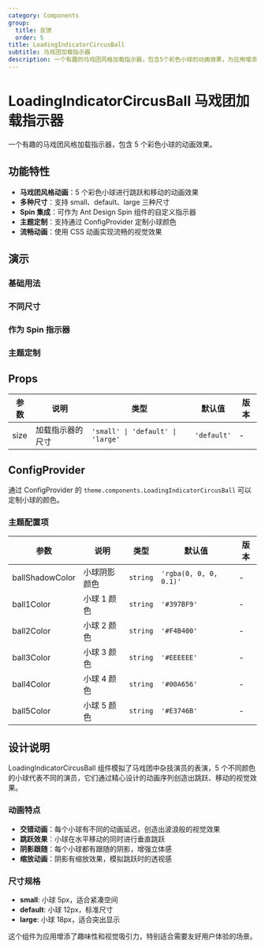 ```yaml
---
category: Components
group:
  title: 反馈
  order: 5
title: LoadingIndicatorCircusBall
subtitle: 马戏团加载指示器
description: 一个有趣的马戏团风格加载指示器，包含5个彩色小球的动画效果，为应用增添趣味性和视觉吸引力。
---
```


# LoadingIndicatorCircusBall 马戏团加载指示器

一个有趣的马戏团风格加载指示器，包含 5 个彩色小球的动画效果。

## 功能特性

- **马戏团风格动画**：5 个彩色小球进行跳跃和移动的动画效果
- **多种尺寸**：支持 small、default、large 三种尺寸
- **Spin 集成**：可作为 Ant Design Spin 组件的自定义指示器
- **主题定制**：支持通过 ConfigProvider 定制小球颜色
- **流畅动画**：使用 CSS 动画实现流畅的视觉效果

## 演示

### 基础用法

<code src="./demo/basic.tsx"></code>

### 不同尺寸

<code src="./demo/different-sizes.tsx"></code>

### 作为 Spin 指示器

<code src="./demo/with-spin.tsx"></code>

### 主题定制

<code src="./demo/theme-customization.tsx"></code>

## Props

| 参数 | 说明             | 类型                              | 默认值      | 版本 |
| ---- | ---------------- | --------------------------------- | ----------- | ---- |
| size | 加载指示器的尺寸 | `'small' \| 'default' \| 'large'` | `'default'` | -    |

## ConfigProvider

通过 ConfigProvider 的 `theme.components.LoadingIndicatorCircusBall` 可以定制小球的颜色。

### 主题配置项

| 参数            | 说明         | 类型     | 默认值                 | 版本 |
| --------------- | ------------ | -------- | ---------------------- | ---- |
| ballShadowColor | 小球阴影颜色 | `string` | `'rgba(0, 0, 0, 0.1)'` | -    |
| ball1Color      | 小球 1 颜色  | `string` | `'#397BF9'`            | -    |
| ball2Color      | 小球 2 颜色  | `string` | `'#F4B400'`            | -    |
| ball3Color      | 小球 3 颜色  | `string` | `'#EEEEEE'`            | -    |
| ball4Color      | 小球 4 颜色  | `string` | `'#00A656'`            | -    |
| ball5Color      | 小球 5 颜色  | `string` | `'#E3746B'`            | -    |

## 设计说明

LoadingIndicatorCircusBall 组件模拟了马戏团中杂技演员的表演，5 个不同颜色的小球代表不同的演员，它们通过精心设计的动画序列创造出跳跃、移动的视觉效果。

### 动画特点

- **交错动画**：每个小球有不同的动画延迟，创造出波浪般的视觉效果
- **跳跃效果**：小球在水平移动的同时进行垂直跳跃
- **阴影跟随**：每个小球都有跟随的阴影，增强立体感
- **缩放动画**：阴影有缩放效果，模拟跳跃时的透视感

### 尺寸规格

- **small**: 小球 5px，适合紧凑空间
- **default**: 小球 12px，标准尺寸
- **large**: 小球 18px，适合突出显示

这个组件为应用增添了趣味性和视觉吸引力，特别适合需要友好用户体验的场景。
